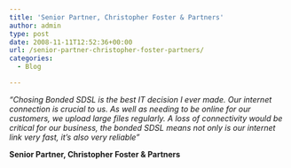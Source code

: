 ```yaml
---
title: 'Senior Partner, Christopher Foster & Partners'
author: admin
type: post
date: 2008-11-11T12:52:36+00:00
url: /senior-partner-christopher-foster-partners/
categories:
  - Blog

---
```

_&#8220;Chosing Bonded SDSL is the best IT decision I ever made. Our internet connection is crucial to us. As well as needing to be online for our customers, we upload large files regularly. A loss of connectivity would be critical for our business, the bonded SDSL means not only is our internet link very fast, it&#8217;s also very reliable&#8221;_

**Senior Partner, Christopher Foster & Partners**